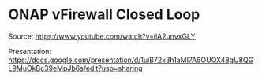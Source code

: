 # ONAP vFirewall Closed Loop 

Source: https://www.youtube.com/watch?v=ilA2unvxGLY

Presentation: https://docs.google.com/presentation/d/1uiB72x3h1aMI7A6OUQX48gU8QGL9MuOkBc39eMpJb6s/edit?usp=sharing